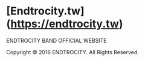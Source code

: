 # [Endtrocity.tw] (https://endtrocity.tw)
ENDTROCITY BAND OFFICIAL WEBSITE

Copyright © 2016 ENDTROCITY. All Rights Reserved.
